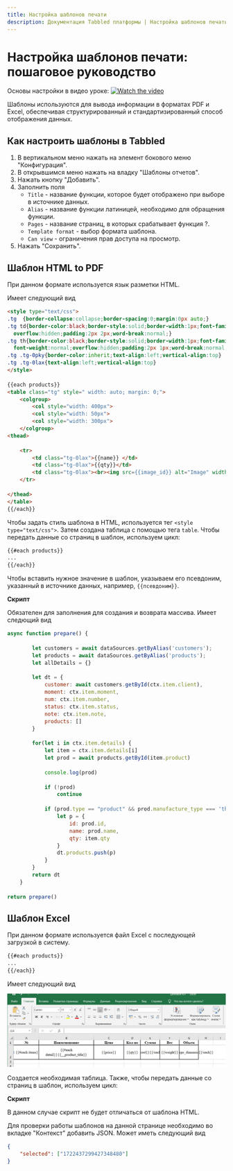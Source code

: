 ```yaml
---
title: Настройка шаблонов печати
description: Документация Tabbled платформы | Настройка шаблонов печати
---
```


# Настройка шаблонов печати: пошаговое руководство

Основы настройки в видео уроке:
[![Watch the video](https://img.youtube.com/vi/ZJwVLulb55A/0.jpg)](https://www.youtube.com/watch?v=ZJwVLulb55A)


Шаблоны используются для вывода информации в форматах PDF и Excel, обеспечивая структурированный и стандартизированный способ отображения данных.

## Как настроить шаблоны в Tabbled
1. В вертикальном меню нажать на элемент бокового меню "Конфигурация".
2. В открывшимся меню нажать на владку "Шаблоны отчетов".
3. Нажать кнопку "Добавить".
4. Заполнить поля
   - `Title` - название функции, которое будет отображено при выборе в источнике данных.
   - `Alias` - название функции латиницей, необходимо для обращения функции.
   - `Pages` - название страниц, в которых срабатывает функция ?.
   - `Template format` - выбор формата шаблона.
   - `Can view` - ограничения прав доступа на просмотр.
5. Нажать "Сохранить".

## Шаблон HTML to PDF
При данном формате используется язык разметки HTML.

Имеет следующий вид
```html
<style type="text/css">
.tg  {border-collapse:collapse;border-spacing:0;margin:0px auto;}
.tg td{border-color:black;border-style:solid;border-width:1px;font-family:Arial, sans-serif;font-size:14px;
  overflow:hidden;padding:2px 2px;word-break:normal;}
.tg th{border-color:black;border-style:solid;border-width:1px;font-family:Arial, sans-serif;font-size:14px;
  font-weight:normal;overflow:hidden;padding:2px 1px;word-break:normal;}
.tg .tg-0pky{border-color:inherit;text-align:left;vertical-align:top}
.tg .tg-0lax{text-align:left;vertical-align:top}
</style>

{{each products}}
<table class="tg" style=" width: auto; margin: 0;">
    <colgroup>
        <col style="width: 400px">
        <col style="width: 50px">
        <col style="width: 300px">
    </colgroup>
<thead>
    
    <tr>
        <td class="tg-0lax">{{name}} </td>
        <td class="tg-0lax">{{qty}}</td>
        <td class="tg-0lax"><br><img src={{image_id}} alt="Image" width="100" height="100"></td>
    </tr>
    
</thead>
</table>
{{/each}}
```
Чтобы задать стиль шаблона в HTML, используется тег `<style type="text/css">`. 
Затем создана таблица с помощью тега `table`. 
Чтобы передать данные со страниц в шаблон, используем цикл: 

```html
{{#each products}}
...
{{/each}}
```

Чтобы вставить нужное значение в шаблон, указываем его псевдоним, указанный в источнике данных, например, `{{псевдоним}}`.

**Скрипт**

Обязателен для заполнения для создания и возврата массива.
Имеет следющий вид 

```js
async function prepare() {

        let customers = await dataSources.getByAlias('customers');
        let products = await dataSources.getByAlias('products');
        let allDetails = {}
        
        let dt = {
            customer: await customers.getById(ctx.item.client),
            moment: ctx.item.moment,
            num: ctx.item.number,
            status: ctx.item.status,
            note: ctx.item.note,
            products: []
        }
        
        for(let i in ctx.item.details) {
            let item = ctx.item.details[i]
            let prod = await products.getById(item.product)
            
            console.log(prod)
            
            if (!prod)
                continue
            
            if (prod.type == "product" && prod.manufacture_type === 'third_party') {
                let p = {
                    id: prod.id,
                    name: prod.name,
                    qty: item.qty
                }       
                dt.products.push(p)
            }
        }
        return dt
    }

return prepare()
```

## Шаблон Excel
При данном формате используется файл Excel c последующей загрузкой в систему.
```html
{{#each products}}
...
{{/each}}
```

Имеет следующий вид

![Шаблон excel](images/excel.jpg)

Создается необходимая таблица. Также, чтобы передать данные со страниц в шаблон, используем цикл:



**Скрипт**

В данном случае скрипт не будет отличаться от шаблона HTML.


Для проверки работы шаблонов на данной странице необходимо во вкладке "Контекст" добавить JSON.
Может иметь следующий вид

```json
{
    "selected": ["1722437299427348480"]
}
```